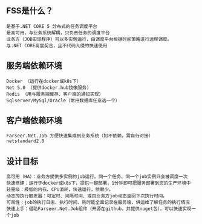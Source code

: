 ## FSS是什么？
    是基于.NET CORE 5 分布式的任务调度平台
    是高可用，与业务系统解耦，只负责任务的调度平台
    业务方（JOB实现程序）可以多实例运行，由调度平台根据时间策略进行远程调度。
    与.NET CORE高度契合，且不代码入侵的快速使用    

## 服务端依赖环境
    Docker （运行在docker或k8s下）
    Net 5.0 （提供docker.hub镜像服务)
    Redis （用与服务端缓存、客户端的通知实现）
    Sqlserver/MySql/Oracle（常用数据库任意选一个）

## 客户端依赖环境
    Farseer.Net.Job 方便快速集成到业务系统（如不依赖，需自行对接）
    netstandard2.0

## 设计目标
    高可用（HA）：业务方提供多实例的job运行。同一个任务、同一个job实例只会被调度一次
    快速搭建：运行于docker或k8s下，提供一键部署，1分钟即可把服务部署到您的生产环境中
    轻量级：极低的内存、CPU消耗，快速运行，依赖少。
    动态的执行触发器：可定时、间隔时间、或由业务方job动态返回下次执行时间。
    可观性：job的执行日志、执行时间、耗时能全面记录在服务端，供运维了解任务的执行情况
    快速上手：借助Farseer.Net.Job组件（开源在github，并提供nuget包），可以快速实现一个job